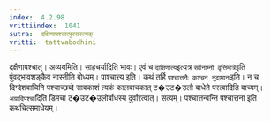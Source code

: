 ```yaml
---
index:  4.2.98
vrittiindex:  1041
sutra:  दक्षिणापश्चात्पुरसस्त्यक्
vritti:  tattvabodhini 
---
```


दक्षैणापश्चात्। अव्ययमिति। साहचर्यादिति भावः। एवं च `दाक्षिणात्य`इत्यत्र `सर्वनाम्नो वृत्तिमात्रे`इति पुंवद्भावशङ्कैव नास्तीति बोध्यम्। पाश्चात्त्य इति। कथं तर्हि `पश्चात्तनैः कश्चन नुद्यमानः`इति। न च दिग्देशवाचिनि पश्चाच्छब्दे सावकाशं त्यकं कालवाचकात् ट�उट�उलौ बाधेते परत्वादिति वाच्यम्। `अग्रादिपश्चा`दिति डिमचा ट�उट�उलोर्बाधस्य दुर्वारत्वात्। सत्यम्। पश्चात्तन्वन्ति पश्चात्तना इति कथंचित्समाधेयम्।

